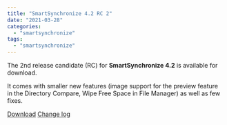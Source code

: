 ```yaml
---
title: "SmartSynchronize 4.2 RC 2"
date: "2021-03-28"
categories: 
  - "smartsynchronize"
tags: 
  - "smartsynchronize"
---
```


The 2nd release candidate (RC) for **SmartSynchronize 4.2** is available for download.

It comes with smaller new features (image support for the preview feature in the Directory Compare, Wipe Free Space in File Manager) as well as few fixes.

[Download](https://www.syntevo.com/smartsynchronize/preview) [Change log](https://www.syntevo.com/smartsynchronize/changelog-eap.txt)
